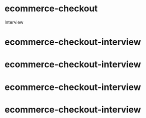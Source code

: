 # ecommerce-checkout
Interview
# ecommerce-checkout-interview
# ecommerce-checkout-interview
# ecommerce-checkout-interview
# ecommerce-checkout-interview

